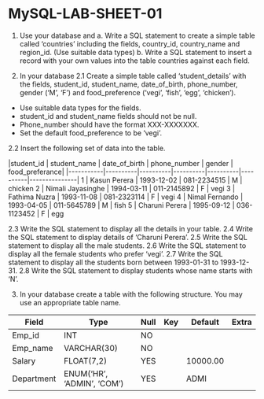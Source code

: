 # MySQL-LAB-SHEET-01

1. Use your database and
a. Write a SQL statement to create a simple table called ‘countries’ including the fields, country_id, country_name and region_id. (Use suitable data types)
b. Write a SQL statement to insert a record with your own values into the table countries against each field.

2. In your database
2.1 Create a simple table called ‘student_details’ with the fields, student_id, student_name, date_of_birth, phone_number, gender (‘M’, ‘F’) and food_preference (‘vegi’, ‘fish’, ‘egg’, ‘chicken’).
* Use suitable data types for the fields.
* student_id and student_name fields should not be null.
* Phone_number should have the format XXX-XXXXXXX.
* Set the default food_preference to be ‘vegi’.

2.2 Insert the following set of data into the table.

|student_id | student_name | date_of_birth | phone_number | gender | food_preferance|
|-----------|----------|----------|----------|----------|----------|---------------|
1 | Kasun Perera | 1993-12-02 | 081-2234515 | M | chicken
2 | Nimali Jayasinghe | 1994-03-11 | 011-2145892 | F | vegi
3 | Fathima Nuzra | 1993-11-08 | 081-2323114 | F | vegi
4 | Nimal Fernando | 1993-04-05 | 011-5645789 | M | fish
5 | Charuni Perera | 1995-09-12 | 036-1123452 | F | egg

2.3 Write the SQL statement to display all the details in your table.
2.4 Write the SQL statement to display details of ‘Charuni Perera’.
2.5 Write the SQL statement to display all the male students.
2.6 Write the SQL statement to display all the female students who prefer ‘vegi’.
2.7 Write the SQL statement to display all the students born between 1993-01-31 to 1993-12-31.
2.8 Write the SQL statement to display students whose name starts with ‘N’.

3. In your database create a table with the following structure. You may use an appropriate table name.

|Field | Type | Null | Key | Default | Extra|
|-----------|----------|----------|----------|----------|----------|
Emp_id | INT | NO | | | 
Emp_name | VARCHAR(30) | NO | | | 
Salary | FLOAT(7,2) | YES | | 10000.00 | 
Department | ENUM(‘HR’, ‘ADMIN’, ‘COM’) | YES | | ADMI | 
